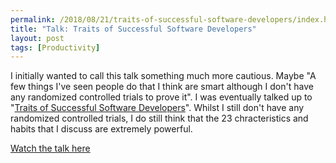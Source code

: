 ```yaml
---
permalink: /2018/08/21/traits-of-successful-software-developers/index.html
title: "Talk: Traits of Successful Software Developers"
layout: post
tags: [Productivity]
---
```

I initially wanted to call this talk something much more cautious. Maybe "A few things I've seen people do that I think are smart although I don't have any randomized controlled trials to prove it". I was eventually talked up to "[Traits of Successful Software Developers](https://www.bigmarker.com/microverse/Traits-of-Successful-Software-Developers-w-Robert-Heaton-from-Stripe)". Whilst I still don't have any randomized controlled trials, I do still think that the 23 chracteristics and habits that I discuss are extremely powerful.

[Watch the talk here](https://www.bigmarker.com/microverse/Traits-of-Successful-Software-Developers-w-Robert-Heaton-from-Stripe)
